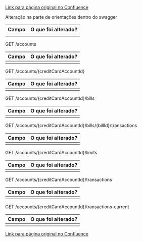 [Link para página original no Confluence](https://openfinancebrasil.atlassian.net/wiki/spaces/OF/pages/207716694)

Alteração na parte de orientações dentro do swagger

| **Campo** | **O que foi alterado?** |
| --- | --- |
|  |  |

 GET /accounts

| **Campo** | **O que foi alterado?** |
| --- | --- |
|  |  |

 GET /accounts/{creditCardAccountId}

| **Campo** | **O que foi alterado?** |
| --- | --- |
|  |  |

 GET /accounts/{creditCardAccountId}/bills

| **Campo** | **O que foi alterado?** |
| --- | --- |
|  |  |

 GET /accounts/{creditCardAccountId}/bills/{billId}/transactions

| **Campo** | **O que foi alterado?** |
| --- | --- |
|  |  |

 GET /accounts/{creditCardAccountId}/limits

| **Campo** | **O que foi alterado?** |
| --- | --- |
|  |  |

 GET /accounts/{creditCardAccountId}/transactions

| **Campo** | **O que foi alterado?** |
| --- | --- |
|  |  |

 GET /accounts/{creditCardAccountId}/transactions-current

| **Campo** | **O que foi alterado?** |
| --- | --- |
|  |  |

[Link para página original no Confluence](https://openfinancebrasil.atlassian.net/wiki/spaces/OF/pages/207716694)